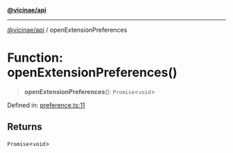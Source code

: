 [**@vicinae/api**](../README.md)

***

[@vicinae/api](../README.md) / openExtensionPreferences

# Function: openExtensionPreferences()

> **openExtensionPreferences**(): `Promise`\<`void`\>

Defined in: [preference.ts:11](https://github.com/vicinaehq/vicinae/blob/c742d5fc509336339909dd669955b863f086bf4e/api/src/api/preference.ts#L11)

## Returns

`Promise`\<`void`\>
